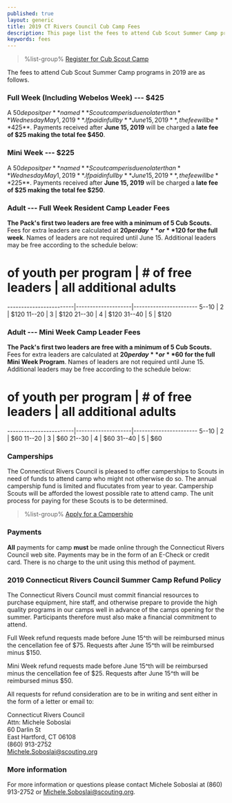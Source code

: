 ```yaml
---
published: true
layout: generic
title: 2019 CT Rivers Council Cub Camp Fees
description: This page list the fees to attend Cub Scout Summer Camp programs in 2019 at Connecticut Rivers Council Scout Camps.
keywords: fees
---
```


> %list-group%
> <a href="{{ site.url }}/cub-scouts/register/" class="list-group-item">Register for Cub Scout Camp</a>

The fees to attend Cub Scout Summer Camp programs in 2019 are as follows.

### Full Week (Including Webelos Week) --- $425

A $50 deposit per **named** Scout camper is due no later than **Wednesday May 1, 2019**. If paid in full by **June 15, 2019**, the fee will be **$425**. Payments received after **June 15, 2019** will be charged a **late fee of $25 making the total fee $450**.

### Mini Week --- $225

A $50 deposit per **named** Scout camper is due no later than **Wednesday May 1, 2019**. If paid in full by **June 15, 2019**, the fee will be **$225**. Payments received after **June 15, 2019** will be charged a **late fee of $25 making the total fee $250**.

### Adult --- Full Week Resident Camp Leader Fees

**The Pack's first two leaders are free with a minimum of 5 Cub Scouts.** Fees for extra leaders are calculated at **$20 per day** or **$120 for the full week**. Names of
leaders are not required until June 15. Additional
leaders may be free according to the schedule below:

 # of youth per program | # of free leaders | all additional adults
------------------------|--------------------|-----------------------
  5--10                 | 2                  | $120
 11--20                 | 3                  | $120
 21--30                 | 4                  | $120
 31--40                 | 5                  | $120

### Adult --- Mini Week Camp Leader Fees

**The Pack's first two leaders are free with a minimum of 5 Cub Scouts.** Fees for extra leaders are calculated at **$20 per day** or **$60 for the full Mini Week Program**. Names of
leaders are not required until June 15. Additional
leaders may be free according to the schedule below:

 # of youth per program | # of free leaders | all additional adults
------------------------|--------------------|-----------------------
  5--10                 | 2                  | $60
 11--20                 | 3                  | $60
 21--30                 | 4                  | $60
 31--40                 | 5                  | $60

### Camperships

The Connecticut Rivers Council is pleased to offer camperships to Scouts in need of funds to attend camp who might not otherwise do so.  The annual campership fund is limited and flucutates from year to year. Campership Scouts will be afforded the lowest possible rate to attend camp. The unit process for paying for these Scouts is to be determined.

> %list-group%
> <a href="{{ site.url }}/scouts-bsa/fees/camperships/" class="list-group-item">Apply for a Campership</a>

### Payments

**All** payments for camp **must** be made online
through the Connecticut Rivers Council web site.
Payments may be in the form of an E-Check or credit card. There is no charge to the unit using this method of payment.

### 2019 Connecticut Rivers Council Summer Camp Refund Policy

The Connecticut Rivers Council must commit financial resources to purchase
equipment, hire staff, and otherwise prepare to provide the high quality
programs in our camps well in advance of the camps opening for the summer. Participants therefore
must also make a financial commitment to attend.

Full Week refund requests made before
June 15^th will be reimbursed minus the cencellation fee of $75. Requests after June 15^th
will be reimbursed minus $150.

Mini Week refund requests made before
June 15^th will be reimbursed minus the cencellation fee of $25. Requests after June 15^th
will be reimbursed minus $50.

All requests for refund consideration are to be in writing and sent either in
the form of a letter or email to:

Connecticut Rivers Council<br>
Attn: Michele Soboslai<br>
60 Darlin St<br>
East Hartford, CT 06108<br>
(860) 913-2752<br>
[Michele.Soboslai@scouting.org](mailto:Michele.Soboslai@scouting.org)

### More information

For more information or questions please contact Michele Soboslai at (860) 913-2752 or [Michele.Soboslai@scouting.org](mailto:Michele.Soboslai@scouting.org).
